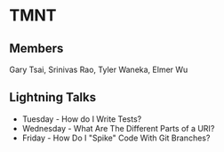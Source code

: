 # TMNT

## Members
Gary Tsai, Srinivas Rao, Tyler Waneka, Elmer Wu

## Lightning Talks
* Tuesday - How do I Write Tests?
* Wednesday - What Are The Different Parts of a URI?
* Friday - How Do I "Spike" Code With Git Branches?

